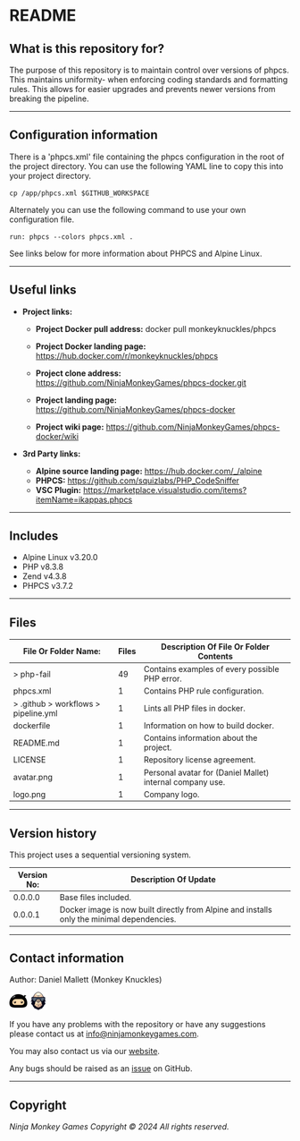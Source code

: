 # README #

## What is this repository for? ##

The purpose of this repository is to maintain control over versions of phpcs. This maintains uniformity-
when enforcing coding standards and formatting rules. This allows for easier upgrades and prevents newer versions from
breaking the pipeline.

---

## Configuration information ##

There is a 'phpcs.xml' file containing the phpcs configuration in the root of the project directory. You can
use the following YAML line to copy this into your project directory.

```shell
cp /app/phpcs.xml $GITHUB_WORKSPACE
```

Alternately you can use the following command to use your own configuration file.

```shell
run: phpcs --colors phpcs.xml . 
```

See links below for more information about PHPCS and Alpine Linux.

---

## Useful links ##
  
* **Project links:**
  
  * **Project Docker pull address:**  docker pull monkeyknuckles/phpcs

  * **Project Docker landing page:**  <https://hub.docker.com/r/monkeyknuckles/phpcs>
  * **Project clone address:**        <https://github.com/NinjaMonkeyGames/phpcs-docker.git>
  * **Project landing page:**         <https://github.com/NinjaMonkeyGames/phpcs-docker>
  * **Project wiki page:**            <https://github.com/NinjaMonkeyGames/phpcs-docker/wiki>

* **3rd Party links:**

  * **Alpine source landing page:**   <https://hub.docker.com/_/alpine>
  * **PHPCS:**                        <https://github.com/squizlabs/PHP_CodeSniffer>
  * **VSC Plugin:**                   <https://marketplace.visualstudio.com/items?itemName=ikappas.phpcs>

---

## Includes ##

* Alpine Linux                v3.20.0
* PHP                         v8.3.8
* Zend                        v4.3.8
* PHPCS                       v3.7.2

---

## Files ##

| File Or Folder Name:                  | Files | Description Of File Or Folder Contents                               |
|---------------------------------------|-------|----------------------------------------------------------------------|
| > php-fail                            |   49  | Contains examples of every possible PHP error.                       |
| phpcs.xml                             |   1   | Contains PHP rule configuration.                                     |
| > .github > workflows > pipeline.yml  |   1   | Lints all PHP files in docker.                                       |
| dockerfile                            |   1   | Information on how to build docker.                                  |
| README.md                             |   1   | Contains information about the project.                              |
| LICENSE                               |   1   | Repository license agreement.                                        |
| avatar.png                            |   1   | Personal avatar for (Daniel Mallet) internal company use.            |
| logo.png                              |   1   | Company logo.                                                        |

---

## Version history ##

This project uses a sequential versioning system.

| Version No:    | Description Of Update                                                                               |
|----------------|-----------------------------------------------------------------------------------------------------|
| 0.0.0.0        | Base files included.                                                                                |
| 0.0.0.1        | Docker image is now built directly from Alpine and installs only the minimal dependencies.          |

---

## Contact information ##

Author: Daniel Mallett (Monkey Knuckles)

![Ninja Monkey Games](logo.png "Logo")
![Monkey Knuckles](avatar.png "Avatar")

If you have any problems with the repository or have any suggestions please contact us at <info@ninjamonkeygames.com>.

You may also contact us via our [website](https://ninjamonkeygames.com).

Any bugs should be raised as an [issue](https://github.com/NinjaMonkeyGames/phpcs-docker/issues) on GitHub.

---

## Copyright ##

*Ninja Monkey Games Copyright © 2024 All rights reserved.*
